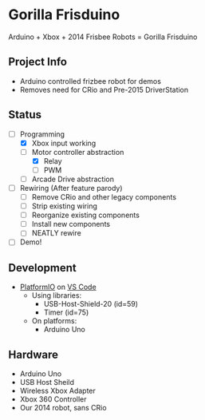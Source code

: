 # Gorilla Frisduino
Arduino + Xbox + 2014 Frisbee Robots = Gorilla Frisduino

## Project Info
- Arduino controlled frizbee robot for demos
- Removes need for CRio and Pre-2015 DriverStation

## Status
- [ ] Programming
  - [x] Xbox input working
  - [ ] Motor controller abstraction
    - [x] Relay
    - [ ] PWM
  - [ ] Arcade Drive abstraction
- [ ] Rewiring (After feature parody)
  - [ ] Remove CRio and other legacy components
  - [ ] Strip existing wiring
  - [ ] Reorganize existing components
  - [ ] Install new components
  - [ ] NEATLY rewire
- [ ] Demo!

## Development
- [PlatformIO](https://platformio.org/platformio-ide) on [VS Code](https://code.visualstudio.com)
  - Using libraries:
    - USB-Host-Shield-20 (id=59)
    - Timer (id=75)
  - On platforms:
    - Arduino Uno

## Hardware
- Arduino Uno
- USB Host Sheild
- Wireless Xbox Adapter
- Xbox 360 Controller
- Our 2014 robot, sans CRio